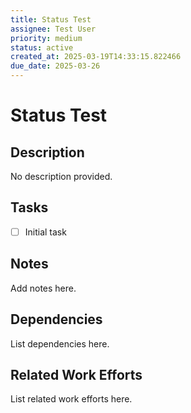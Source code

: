 ```yaml
---
title: Status Test
assignee: Test User
priority: medium
status: active
created_at: 2025-03-19T14:33:15.822466
due_date: 2025-03-26
---
```


# Status Test

## Description
No description provided.

## Tasks
- [ ] Initial task

## Notes
Add notes here.

## Dependencies
List dependencies here.

## Related Work Efforts
List related work efforts here.
